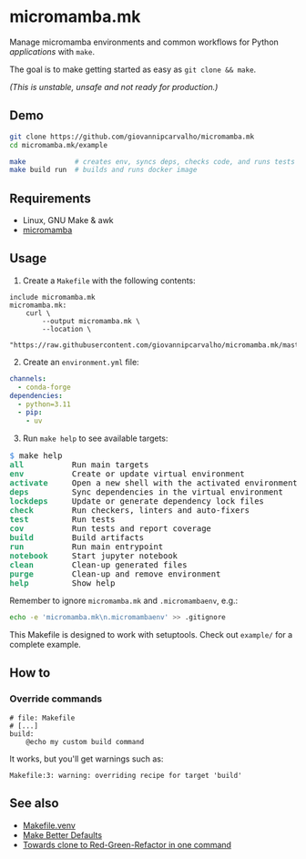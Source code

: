 # micromamba.mk

Manage micromamba environments and common workflows for Python *applications*
with `make`.

The goal is to make getting started as easy as `git clone && make`.

_(This is unstable, unsafe and not ready for production.)_


## Demo

```bash
git clone https://github.com/giovannipcarvalho/micromamba.mk
cd micromamba.mk/example

make            # creates env, syncs deps, checks code, and runs tests
make build run  # builds and runs docker image
```


## Requirements

* Linux, GNU Make & awk
* [micromamba](https://mamba.readthedocs.io/en/latest/installation/micromamba-installation.html#automatic-install)

## Usage

1. Create a `Makefile` with the following contents:

```make
include micromamba.mk
micromamba.mk:
	curl \
		--output micromamba.mk \
		--location \
		"https://raw.githubusercontent.com/giovannipcarvalho/micromamba.mk/master/micromamba.mk"
```

2. Create an `environment.yml` file:

```yaml
channels:
  - conda-forge
dependencies:
  - python=3.11
  - pip:
    - uv
```

3. Run `make help` to see available targets:

<pre>
<font color="#2A7BDE">$</font> make help
<font color="#26A269"><b>all         </b></font> Run main targets
<font color="#26A269"><b>env         </b></font> Create or update virtual environment
<font color="#26A269"><b>activate    </b></font> Open a new shell with the activated environment
<font color="#26A269"><b>deps        </b></font> Sync dependencies in the virtual environment
<font color="#26A269"><b>lockdeps    </b></font> Update or generate dependency lock files
<font color="#26A269"><b>check       </b></font> Run checkers, linters and auto-fixers
<font color="#26A269"><b>test        </b></font> Run tests
<font color="#26A269"><b>cov         </b></font> Run tests and report coverage
<font color="#26A269"><b>build       </b></font> Build artifacts
<font color="#26A269"><b>run         </b></font> Run main entrypoint
<font color="#26A269"><b>notebook    </b></font> Start jupyter notebook
<font color="#26A269"><b>clean       </b></font> Clean-up generated files
<font color="#26A269"><b>purge       </b></font> Clean-up and remove environment
<font color="#26A269"><b>help        </b></font> Show help
</pre>

Remember to ignore `micromamba.mk` and `.micromambaenv`, e.g.:

```bash
echo -e 'micromamba.mk\n.micromambaenv' >> .gitignore
```

This Makefile is designed to work with setuptools.  Check out `example/` for a
complete example.


## How to

### Override commands

```make
# file: Makefile
# [...]
build:
	@echo my custom build command
```

It works, but you'll get warnings such as:

    Makefile:3: warning: overriding recipe for target 'build'


## See also

* [Makefile.venv](https://github.com/sio/Makefile.venv)
* [Make Better Defaults](https://github.com/hackalog/make_better_defaults)
* [Towards clone to Red-Green-Refactor in one command](https://www.youtube.com/watch?v=WTsiO3brQwE)
